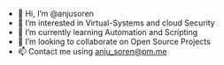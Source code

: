 - 👋 Hi, I’m @anjusoren
- 👀 I’m interested in Virtual-Systems and cloud Security
- 🌱 I’m currently learning Automation and Scripting
- 💞️ I’m looking to collaborate on Open Source Projects
- 📫 Contact me using anju_soren@pm.me

<!---
anjusoren/anjusoren is a ✨ special ✨ repository because its `README.md` (this file) appears on your GitHub profile.
You can click the Preview link to take a look at your changes.
--->
